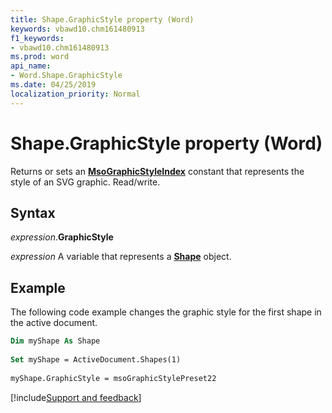 ```yaml
---
title: Shape.GraphicStyle property (Word)
keywords: vbawd10.chm161480913
f1_keywords:
- vbawd10.chm161480913
ms.prod: word
api_name:
- Word.Shape.GraphicStyle
ms.date: 04/25/2019
localization_priority: Normal
---
```



# Shape.GraphicStyle property (Word)

Returns or sets an **[MsoGraphicStyleIndex](Office.MsoGraphicStyleIndex.md)** constant that represents the style of an SVG graphic. Read/write.


## Syntax

_expression_.**GraphicStyle**

_expression_ A variable that represents a **[Shape](Word.Shape.md)** object.


## Example

The following code example changes the graphic style for the first shape in the active document.

```vb
Dim myShape As Shape 
 
Set myShape = ActiveDocument.Shapes(1) 
 
myShape.GraphicStyle = msoGraphicStylePreset22
```

[!include[Support and feedback](~/includes/feedback-boilerplate.md)]